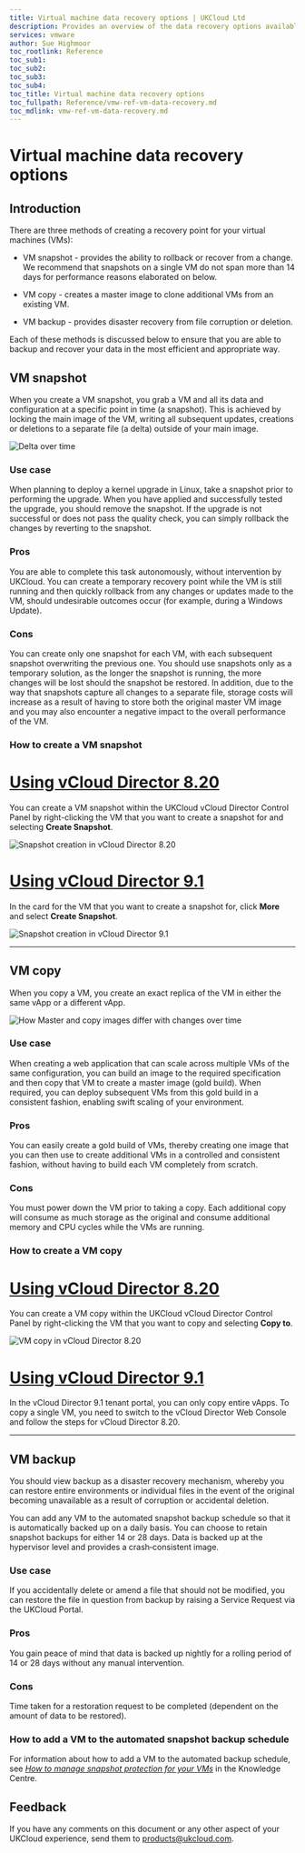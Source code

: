 ```yaml
---
title: Virtual machine data recovery options | UKCloud Ltd
description: Provides an overview of the data recovery options available for your VMs
services: vmware
author: Sue Highmoor
toc_rootlink: Reference
toc_sub1: 
toc_sub2:
toc_sub3:
toc_sub4:
toc_title: Virtual machine data recovery options
toc_fullpath: Reference/vmw-ref-vm-data-recovery.md
toc_mdlink: vmw-ref-vm-data-recovery.md
---
```


# Virtual machine data recovery options

## Introduction

There are three methods of creating a recovery point for your virtual machines (VMs):

- VM snapshot - provides the ability to rollback or recover from a change. We recommend that snapshots on a single VM do not span more than 14 days for performance reasons elaborated on below.

- VM copy - creates a master image to clone additional VMs from an existing VM.

- VM backup - provides disaster recovery from file corruption or deletion.

Each of these methods is discussed below to ensure that you are able to backup and recover your data in the most efficient and appropriate way.

## VM snapshot

When you create a VM snapshot, you grab a VM and all its data and configuration at a specific point in time (a snapshot). This is achieved by locking the main image of the VM, writing all subsequent updates, creations or deletions to a separate file (a delta) outside of your main image.

![Delta over time](images/snapshot.png)

### Use case

When planning to deploy a kernel upgrade in Linux, take a snapshot prior to performing the upgrade. When you have applied and successfully tested the upgrade, you should remove the snapshot. If the upgrade is not successful or does not pass the quality check, you can simply rollback the changes by reverting to the snapshot.

### Pros

You are able to complete this task autonomously, without intervention by UKCloud. You can create a temporary recovery point while the VM is still running and then quickly rollback from any changes or updates made to the VM, should undesirable outcomes occur (for example, during a Windows Update).

### Cons

You can create only one snapshot for each VM, with each subsequent snapshot overwriting the previous one. You should use snapshots only as a temporary solution, as the longer the snapshot is running, the more changes will be lost should the snapshot be restored. In addition, due to the way that snapshots capture all changes to a separate file, storage costs will increase as a result of having to store both the original master VM image and you may also encounter a negative impact to the overall performance of the VM.

### How to create a VM snapshot

# [Using vCloud Director 8.20](#tab/tabid-1)

You can create a VM snapshot within the UKCloud vCloud Director Control Panel by right-clicking the VM that you want to create a snapshot for and selecting **Create Snapshot**.

![Snapshot creation in vCloud Director 8.20](images/vcd_snapshot.png)

# [Using vCloud Director 9.1](#tab/tabid-2)

In the card for the VM that you want to create a snapshot for, click **More** and select **Create Snapshot**.

![Snapshot creation in vCloud Director 9.1](images/vmw-vcd91-mnu-create-snapshot.png)

***

## VM copy

When you copy a VM, you create an exact replica of the VM in either the same vApp or a different vApp.

![How Master and copy images differ with changes over time](images/copy.png)

### Use case

When creating a web application that can scale across multiple VMs of the same configuration, you can build an image to the required specification and then copy that VM to create a master image (gold build). When required, you can deploy subsequent VMs from this gold build in a consistent fashion, enabling swift scaling of your environment.

### Pros

You can easily create a gold build of VMs, thereby creating one image that you can then use to create additional VMs in a controlled and consistent fashion, without having to build each VM completely from scratch.

### Cons

You must power down the VM prior to taking a copy. Each additional copy will consume as much storage as the original and consume additional memory and CPU cycles while the VMs are running.

### How to create a VM copy

# [Using vCloud Director 8.20](#tab/tabid-1)

You can create a VM copy within the UKCloud vCloud Director Control Panel by right-clicking the VM that you want to copy and selecting **Copy to**.

![VM copy in vCloud Director 8.20](images/vcd_copy.png)

# [Using vCloud Director 9.1](#tab/tabid-2)

In the vCloud Director 9.1 tenant portal, you can only copy entire vApps. To copy a single VM, you need to switch to the vCloud Director Web Console and follow the steps for vCloud Director 8.20.

***

## VM backup

You should view backup as a disaster recovery mechanism, whereby you can restore entire environments or individual files in the event of the original becoming unavailable as a result of corruption or accidental deletion.

You can add any VM to the automated snapshot backup schedule so that it is automatically backed up on a daily basis. You can choose to retain snapshot backups for either 14 or 28 days. Data is backed up at the hypervisor level and provides a crash‑consistent image.

### Use case

If you accidentally delete or amend a file that should not be modified, you can restore the file in question from backup by raising a Service Request via the UKCloud Portal.

### Pros

You gain peace of mind that data is backed up nightly for a rolling period of 14 or 28 days without any manual intervention.

### Cons

Time taken for a restoration request to be completed (dependent on the amount of data to be restored).

### How to add a VM to the automated snapshot backup schedule

For information about how to add a VM to the automated backup schedule, see [*How to manage snapshot protection for your VMs*](vmw-how-manage-snapshot-protection.md)
in the Knowledge Centre.

## Feedback

If you have any comments on this document or any other aspect of your UKCloud experience, send them to <products@ukcloud.com>.